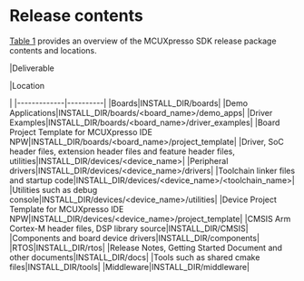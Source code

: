 # Release contents

[Table 1](release_contents.md#TABLE_2E09182E-3443-4F02-A7C8-D3C0F3658361) provides an overview of the MCUXpresso SDK release package contents and locations.

|Deliverable

|Location

|
|-------------|----------|
|Boards|INSTALL\_DIR/boards|
|Demo Applications|INSTALL\_DIR/boards/<board\_name\>/demo\_apps|
|Driver Examples|INSTALL\_DIR/boards/<board\_name\>/driver\_examples|
|Board Project Template for MCUXpresso IDE NPW|INSTALL\_DIR/boards/<board\_name\>/project\_template|
|Driver, SoC header files, extension header files and feature header files, utilities|INSTALL\_DIR/devices/<device\_name\>|
|Peripheral drivers|INSTALL\_DIR/devices/<device\_name\>/drivers|
|Toolchain linker files and startup code|INSTALL\_DIR/devices/<device\_name\>/<toolchain\_name\>|
|Utilities such as debug console|INSTALL\_DIR/devices/<device\_name\>/utilities|
|Device Project Template for MCUXpresso IDE NPW|INSTALL\_DIR/devices/<device\_name\>/project\_template|
|CMSIS Arm Cortex-M header files, DSP library source|INSTALL\_DIR/CMSIS|
|Components and board device drivers|INSTALL\_DIR/components|
|RTOS|INSTALL\_DIR/rtos|
|Release Notes, Getting Started Document and other documents|INSTALL\_DIR/docs|
|Tools such as shared cmake files|INSTALL\_DIR/tools|
|Middleware|INSTALL\_DIR/middleware|

